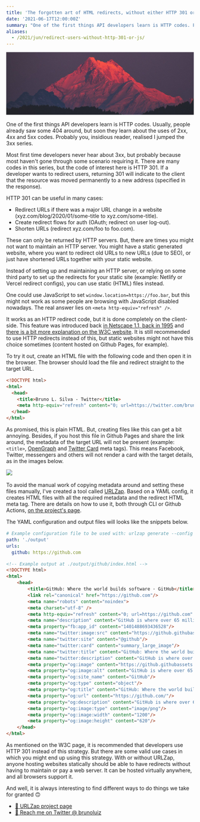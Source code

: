```yaml
---
title: 'The forgotten art of HTML redirects, without either HTTP 301 or JavaScript'
date: '2021-06-17T12:00:00Z'
summary: "One of the first things API developers learn is HTTP codes. From these 3xx are special, as they redirect users from A to B. But what if I told you there is a way to do it without HTTP codes?"
aliases:
  - /2021/jun/redirect-users-without-http-301-or-js/
---
```


![Photo by Javier Allegue Barros on Unsplash](cover.jpg)

One of the first things API developers learn is HTTP codes. Usually, people already saw some 404 around, but soon they learn about the uses of 2xx, 4xx and 5xx codes. Probably you, insidious reader, realised I jumped the 3xx series.

Most first time developers never hear about 3xx, but probably because most haven't gone through some scenario requiring it. There are many codes in this series, but the code of interest here is HTTP 301. If a developer wants to redirect users, returning 301 will indicate to the client that the resource was moved permanently to a new address (specified in the response).

HTTP 301 can be useful in many cases:

-   Redirect URLs if there was a major URL change in a website (xyz.com/blog/2020/01/some-title to xyz.com/some-title).
-   Create redirect flows for auth (OAuth; redirect on user log-out).
-   Shorten URLs (redirect xyz.com/foo to foo.com).

These can only be returned by HTTP servers. But, there are times you might not want to maintain an HTTP server. You might have a static generated website, where you want to redirect old URLs to new URLs (due to SEO), or just have shortened URLs together with your static website.

Instead of setting up and maintaining an HTTP server, or relying on some third party to set up the redirects for your static site (example: Netlify or Vercel redirect configs), you can use static (HTML) files instead.

One could use JavaScript to set `window.location=https://foo.bar`, but this might not work as some people are browsing with JavaScript disabled nowadays. The real answer lies on `<meta http-equiv="refresh" />`.

It works as an HTTP redirect code, but it is done completely on the client-side. This feature was introduced back [in Netscape 1.1, back in 1995][1] and [there is a bit more explanation on the W3C website][2]. It is still recommended to use HTTP redirects instead of this, but static websites might not have this choice sometimes (content hosted on Github Pages, for example).

To try it out, create an HTML file with the following code and then open it in the browser. The browser should load the file and redirect straight to the target URL.

```html
<!DOCTYPE html>
<html>
  <head>
    <title>Bruno L. Silva - Twitter</title>
    <meta http-equiv="refresh" content="0; url=https://twitter.com/brunoluiz" />
  </head>
</html>
```

As promised, this is plain HTML. But, creating files like this can get a bit annoying. Besides, if you host this file in Github Pages and share the link around, the metadata of the target URL will not be present (example: `<title>`, [OpenGraph][2] and [Twitter Card][3] meta tags). This means Facebook, Twitter, messengers and others will not render a card with the target details, as in the images below.

![](./meta-example.png)

To avoid the manual work of copying metadata around and setting these files manually, I've created a tool called [URLZap][4]. Based on a YAML config, it creates HTML files with all the required metadata and the redirect HTML meta tag. There are details on how to use it, both through CLI or Github Actions, [on the project's page][5].

The YAML configuration and output files will looks like the snippets below.

```yaml
# Example configuration file to be used with: urlzap generate --config ./config.yaml
path: './output'
urls:
  github: https://github.com
```

```html
<!-- Example output at ./output/github/index.html -->
<!DOCTYPE html>
<html>
	<head>
		<title>GitHub: Where the world builds software · GitHub</title>
		<link rel="canonical" href="https://github.com"/>
		<meta name="robots" content="noindex">
		<meta charset="utf-8" />
		<meta http-equiv="refresh" content="0; url=https://github.com" />
		<meta name="description" content="GitHub is where over 65 million developers shape the future of software, together. Contribute to the open source community, manage your Git repositories, review code like a pro, track bugs and features, power your CI/CD and DevOps workflows, and secure code before you commit it."/>
		<meta property="fb:app_id" content="1401488693436528"/>
		<meta name="twitter:image:src" content="https://github.githubassets.com/images/modules/site/social-cards/github-social.png"/>
		<meta name="twitter:site" content="@github"/>
		<meta name="twitter:card" content="summary_large_image"/>
		<meta name="twitter:title" content="GitHub: Where the world builds software"/>
		<meta name="twitter:description" content="GitHub is where over 65 million developers shape the future of software, together. Contribute to the open source community, manage your Git repositories, review code like a pro, track bugs and feat..."/>
		<meta property="og:image" content="https://github.githubassets.com/images/modules/site/social-cards/github-social.png"/>
		<meta property="og:image:alt" content="GitHub is where over 65 million developers shape the future of software, together. Contribute to the open source community, manage your Git repositories, review code like a pro, track bugs and feat..."/>
		<meta property="og:site_name" content="GitHub"/>
		<meta property="og:type" content="object"/>
		<meta property="og:title" content="GitHub: Where the world builds software"/>
		<meta property="og:url" content="https://github.com/"/>
		<meta property="og:description" content="GitHub is where over 65 million developers shape the future of software, together. Contribute to the open source community, manage your Git repositories, review code like a pro, track bugs and feat..."/>
		<meta property="og:image:type" content="image/png"/>
		<meta property="og:image:width" content="1200"/>
		<meta property="og:image:height" content="620"/>
	</head>
</html>
```

As mentioned on the W3C page, it is recommended that developers use HTTP 301 instead of this strategy. But there are some valid use cases in which you might end up using this strategy. With or without URLZap, anyone hosting websites statically should be able to have redirects without having to maintain or pay a web server. It can be hosted virtually anywhere, and all browsers support it.

And well, it is always interesting to find different ways to do things we take for granted 🙃

- [🔗 URLZap project page](https://github.com/brunoluiz/urlzap)
- [💬 Reach me on Twitter @ brunoluiz](https://twitter.com/brunoluiz)

[1]: https://www.w3.org/TR/WCAG20-TECHS/H76.html
[2]: https://ogp.me/
[3]: https://developer.twitter.com/en/docs/twitter-for-websites/cards/guides/getting-started
[4]: https://github.com/brunoluiz/urlzap
[5]: https://github.com/brunoluiz/urlzap

